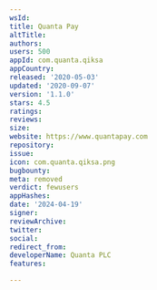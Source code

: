 ```yaml
---
wsId: 
title: Quanta Pay
altTitle: 
authors: 
users: 500
appId: com.quanta.qiksa
appCountry: 
released: '2020-05-03'
updated: '2020-09-07'
version: '1.1.0'
stars: 4.5
ratings: 
reviews: 
size: 
website: https://www.quantapay.com
repository: 
issue: 
icon: com.quanta.qiksa.png
bugbounty: 
meta: removed
verdict: fewusers
appHashes: 
date: '2024-04-19'
signer: 
reviewArchive: 
twitter: 
social: 
redirect_from: 
developerName: Quanta PLC
features: 

---
```


